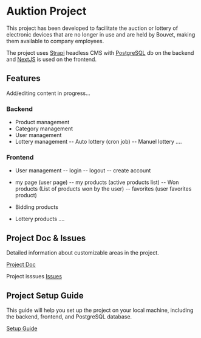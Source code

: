 # Auktion Project

This project has been developed to facilitate the auction or lottery of electronic devices that are no longer in use and are held by Bouvet, making them available to company employees.

The project uses [Strapi](https://strapi.io/) headless CMS with [PostgreSQL](https://www.postgresql.org/) db on the backend and [NextJS](https://nextjs.org/) is used on the frontend.

## Features

Add/editing content in progress...

### Backend
- Product management
- Category management
- User management
- Lottery management
-- Auto lottery (cron job)
-- Manuel lottery
....

### Frontend

- User management
-- login
-- logout
-- create account

- my page (user page)
-- my products (active products list)
-- Won products (List of products won by the user)
-- favorites (user favorites product)

- Bidding products
- Lottery products
....

## Project Doc & Issues

Detailed information about customizable areas in the project.

[Project Doc](https://github.com/ozayo/auktion/issues/14)

Project isssues
[Issues](https://github.com/ozayo/auktion/issues)


## Project Setup Guide

This guide will help you set up the project on your local machine, including the backend, frontend, and PostgreSQL database.

[Setup Guide](https://github.com/ozayo/auktion/blob/main/SETUP.md)